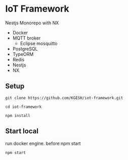 # IoT Framework

Nestjs Monorepo with NX

- Docker
- MQTT broker
  - Eclipse mosquitto
- PostgreSQL
- TypeORM
- Redis
- Nestjs
- NX

## Setup

```
git clone https://github.com/KGESH/iot-framework.git
```

```
cd iot-framework
```

```
npm install
```

## Start local
run docker engine. before npm start  

```
npm start
```
